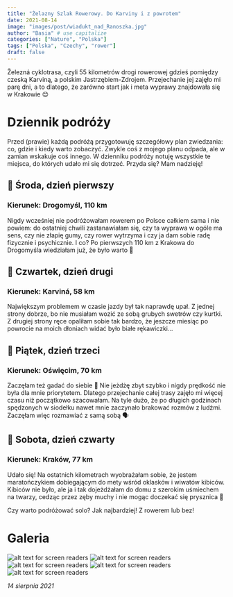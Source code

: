 ```yaml
---
title: "Żelazny Szlak Rowerowy. Do Karviny i z powrotem"
date: 2021-08-14
image: "images/post/wiadukt_nad_Ranoszka.jpg"
author: "Basia" # use capitalize
categories: ["Nature", "Polska"]
tags: ["Polska", "Czechy", "rower"]
draft: false
---
```


Železná cyklotrasa, czyli 55 kilometrów drogi rowerowej gdzieś pomiędzy czeską Karviną, a polskim Jastrzębiem-Zdrojem. Przejechanie jej zajęło mi parę dni, a to dlatego, że zarówno start jak i meta wyprawy znajdowała się w Krakowie 😊 
# Dziennik podróży

Przed (prawie) każdą podróżą przygotowuję szczegółowy plan zwiedzania: co, gdzie i kiedy warto zobaczyć. Zwykle coś z mojego planu odpada, ale w zamian wskakuje coś innego. W dzienniku podróży notuję wszystkie te miejsca, do których udało mi się dotrzeć. Przyda się? Mam nadzieję!

## 📆 Środa, dzień pierwszy

### Kierunek: Drogomyśl, 110 km

Nigdy wcześniej nie podróżowałam rowerem po Polsce całkiem sama i nie powiem: do ostatniej chwili zastanawiałam się, czy ta wyprawa w ogóle ma sens, czy nie złapię gumy, czy rower wytrzyma i czy ja dam sobie radę fizycznie i psychicznie. I co? Po pierwszych 110 km z Krakowa do Drogomyśla wiedziałam już, że było warto 💪  

## 📆 Czwartek, dzień drugi

### Kierunek: Karviná, 58 km

Największym problemem w czasie jazdy był tak naprawdę upał. Z jednej strony dobrze, bo nie musiałam wozić ze sobą grubych swetrów czy kurtki. Z drugiej strony ręce opaliłam sobie tak bardzo, że jeszcze miesiąc po powrocie na moich dłoniach widać było białe rękawiczki...

## 📆 Piątek, dzień trzeci

### Kierunek: Oświęcim, 70 km

Zaczęłam też gadać do siebie 🙊 Nie jeżdżę zbyt szybko i nigdy prędkość nie była dla mnie priorytetem. Dlatego przejechanie całej trasy zajęło mi więcej czasu niż początkowo szacowałam. Na tyle dużo, że po długich godzinach spędzonych w siodełku nawet mnie zaczynało brakować rozmów z ludźmi. Zaczęłam więc rozmawiać z samą sobą 🗣️    

## 📆 Sobota, dzień czwarty

### Kierunek: Kraków, 77 km

Udało się! Na ostatnich kilometrach wyobrażałam sobie, że jestem maratończykiem dobiegającym do mety wśród oklasków i wiwatów kibiców. Kibiców nie było, ale ja i tak dojeżdżałam do domu z szerokim uśmiechem na twarzy, cedząc przez zęby muchy i nie mogąc doczekać się prysznica 🚿

Czy warto podróżować solo? Jak najbardziej! Z rowerem lub bez! 

# Galeria
![alt text for screen readers](/images/zsr/236176458_10222.jpg )
![alt text for screen readers](/images/zsr/236623636_102221.jpg )
![alt text for screen readers](/images/zsr/236842723_102221.jpg )
![alt text for screen readers](/images/zsr/237242118_1022.jpg )
![alt text for screen readers](/images/zsr/237492316_102.jpg )

*14 sierpnia 2021*